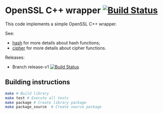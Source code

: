 # OpenSSL C++ wrapper [![Build Status](https://travis-ci.org/ict-project/libict-openssl.svg?branch=main)](https://travis-ci.org/ict-project/libict-openssl)

This code implements a simple OpenSSL C++ wrapper.

See:
* [hash](source/hash.md) for more details about hash functions;
* [cipher](source/cipher.md) for more details about cipher functions.

Releases:
* Branch release-v1 [![Build Status](https://travis-ci.org/ict-project/libict-openssl.svg?branch=release-v1)](https://travis-ci.org/ict-project/libict-openssl)

## Building instructions

```sh
make # Build library
make test # Execute all tests
make package # Create library package
make package_source  # Create source package
```